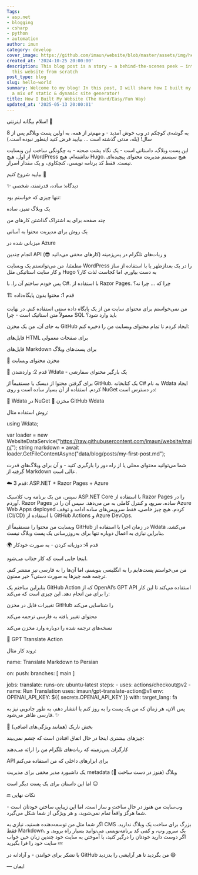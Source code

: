 ```yaml
---
Tags:
- asp.net
- blogging
- csharp
- python
- automation
author: imun
category: develop
cover_image: https://github.com/imaun/website/blob/master/assets/img/hello-world.png
created_at: '2024-10-25 20:00:00'
description: This blog post is a story — a behind-the-scenes peek — into how I built
  this website from scratch
post_type: blog
slug: hello-world
summary: Welcome to my blog! In this post, I will share how I built my website using
  a mix of static & dynamic site generator!
title: How I Built My Website (The Hard/Easy/Fun Way)
updated_at: '2025-05-13 20:00:01'
---
```


سلام بیگانه اینرنتی! 👋 

به گوشه‌ی کوچکم در وب خوش آمدید - و مهم‌تر از همه، به اولین پست وبلاگم پس از 8 سال! (بله، مدتی گذشته است ... بیایید فرض کنید اینطور نبوده است.)

این پست وبلاگ، داستانی است - یک نگاه پشت صحنه - به چگونگی ساخت این وبسایت از اول. هیچ WordPress نداشته‌ام. هیچ Hugo. هیچ سیستم مدیریت محتوای پیچیده‌ای نیست. فقط کد برنامه نویسی، کنجکاوی، و یک مقدار اصرار.

بیایید شروع کنیم 🚀

✨ دیدگاه: ساده، قدرتمند، شخصی

تنها چیزی که خواستم بود:

یک وبلاگ تمیز، ساده

چند صفحه برای به اشتراک گذاشتن کارهای من

یک روش برای مدیریت محتوا به آسانی

میزبانی شده در Azure

انجام چندین API و ربات‌های تلگرام در پس‌زمینه (کارهای مخفی می‌دانید 😎)

مطمئنا، من می‌توانستم یک وبسایت WordPress را در یک بعدازظهر یا با استفاده از ساز و کار سایت استاتیکی مثل Hugo به دست بیاورم. اما کجاست لذت کار؟

پس خودم ساختم آن را. با C#. با استفاده از Razor Pages. چرا که … چرا نه؟

🏗️ قدم 1: محتوا بدون پایگاه‌داده

من نمی‌خواستم برای محتوای سایت من از یک پایگاه داده سنتی استفاده کنم. در نهایت معمولاً متن استاتیک است - چرا SQL باید وارد شود؟

به جای آن، من یک مخزن GitHub ایجاد کردم تا تمام محتوای وبسایت من را ذخیره کنم:

فایل‌های HTML برای صفحات معمولی

فایل‌های Markdown برای پست‌های وبلاگ

📁 مخزن محتوای وبسایت

🧱 قدم 2: واردشدن Wdata - یک بارگیر محتوای سفارشی

برای گرفتن محتوا از دیسک یا مستقیماً از GitHub، یک کتابخانه C# به نام Wdata ایجاد کردم. استفاده از آن بسیار ساده است و روی NuGet در دسترس است:

🔗 Wdata در NuGet
🔗 مخزن GitHub Wdata

روش استفاده مثال:

using Wdata;

var loader = new WebsiteDataService("https://raw.githubusercontent.com/imaun/website/main/");
string markdown = await loader.GetFileContentAsync("data/blog/posts/my-first-post.md");

شما می‌توانید محتوای محلی یا از راه دور را بارگیری کنید - و آن برای وبلاگ‌های قدرت گرفته از Markdown عالی است.

☁️ قدم 3: ASP.NET + Razor Pages + Azure

سپس، من یک برنامه وب کلاسیک ASP.NET Core با استفاده از Razor Pages را در آوردم. Razor Pages ساده، سریع، و کنترل کاملی به من می‌دهد. سپس آن را در Azure Web Apps deployed کردم. هیچ چیز خاصی، فقط سرویس‌های ساده ادامه و توقف (CI/CD) با استفاده از GitHub Actions و Azure DevOps.

وبسایت من محتوا را مستقیماً از GitHub در زمان اجرا با استفاده از Wdata می‌کشد، بنابراین نیازی به اعمال دوباره تنها برای به‌روزرسانی یک پست وبلاگ نیست.

🌍 قدم 4: دوزبانه کردن - به صورت خودکار

اینجا جایی است که کار جذاب می‌شود.

من می‌خواستم پست‌هایم را به انگلیسی بنویسم، اما آن‌ها را به فارسی نیز منتشر کنم. ترجمه همه چیزها به صورت دستی؟ خیر ممنون.

بنابراین ساختم یک GitHub Action که از OpenAI’s GPT API استفاده می‌کند تا این کار را برای من انجام دهد. این چیزی است که می‌کند:

تغییرات فایل در مخزن GitHub را شناسایی می‌کند

محتوای تغییر یافته به فارسی ترجمه می‌کند

نسخه‌های ترجمه شده را دوباره وارد مخزن می‌کند

🔗 GPT Translate Action

روند کار مثال:

name: Translate Markdown to Persian

on:
  push:
    branches: [ main ]

jobs:
  translate:
    runs-on: ubuntu-latest
    steps:
    - uses: actions/checkout@v2
    - name: Run Translation
      uses: imaun/gpt-translate-action@v1
      env:
        OPENAI_API_KEY: ${{ secrets.OPENAI_API_KEY }}
      with:
        target_lang: fa

پس الان، هر زمان که من یک پست را به روز کنم یا انتشار دهم، به طور جادویی نیز به فارسی ظاهر می‌شود. ✨

🔮 بخش تاریک (همانند ویژگی‌های اضافی)

چیزهای بیشتری اینجا در حال اتفاق افتادن است که چشم نمی‌بیند:

کارگران پس‌زمینه که ربات‌های تلگرام من را ارائه می‌دهند

API برای ابزارهای داخلی که من استفاده می‌کنم

یک داشبورد مدیر مخفی برای مدیریت metadata وبلاگ (هنوز در دست ساخت 🔧)

اما این داستان برای یک پست دیگر است 😉

🔚 نکات نهایی

وب‌سایت من هنوز در حال ساخت و ساز است. اما این زیبایی ساختن خودتان است - شما هرگز واقعاً تمام نمی‌شوید، و هر ویژگی از شما شکل می‌گیرد.

اگر شما مثل من توسعه‌دهنده هستید، نیازی به CMS بزرگ برای ساخت یک وبلاگ ندارید. فقط Markdown، یک سرور وب، و کمی کد برنامه‌نویسی می‌توانید بسیار راه بروید. و اگر دوست دارید خودتان را درگیر کنید، با آموختن به سایت خود چندین زبان حین خواب سایت خود را فرا بگیرید 💤

با تشکر برای خواندن - و آزادانه در GitHub من بگردید تا هر آرایشی را بدزدید 😄 

— ایمان